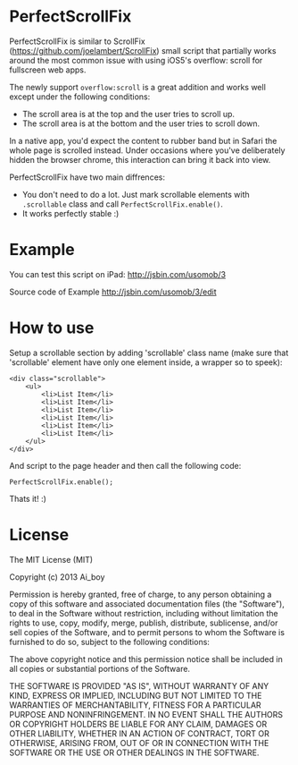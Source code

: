 PerfectScrollFix
================

PerfectScrollFix is similar to ScrollFix (https://github.com/joelambert/ScrollFix) small script that partially works around the most common issue with using iOS5's overflow: scroll for fullscreen web apps.

The newly support `overflow:scroll` is a great addition and works well except under the following conditions:

- 	The scroll area is at the top and the user tries to scroll up.
- 	The scroll area is at the bottom and the user tries to scroll down.

In a native app, you'd expect the content to rubber band but in Safari the whole page is scrolled instead. Under occasions where you've deliberately hidden the browser chrome, this interaction can bring it back into view.

PerfectScrollFix have two main diffrences:

- 	You don't need to do a lot. Just mark scrollable elements with `.scrollable` class and call `PerfectScrollFix.enable()`.
- 	It works perfectly stable :)

# Example

You can test this script on iPad:
http://jsbin.com/usomob/3

Source code of Example
http://jsbin.com/usomob/3/edit

# How to use

Setup a scrollable section by adding 'scrollable' class name (make sure that 'scrollable' element have only one element inside, a wrapper so to speek):

	<div class="scrollable">
		<ul>
			<li>List Item</li>
			<li>List Item</li>
			<li>List Item</li>
			<li>List Item</li>
			<li>List Item</li>
			<li>List Item</li>
		</ul>
	</div>

And script to the page header and then call the following code:

	PerfectScrollFix.enable();

Thats it! :)

# License

The MIT License (MIT)

Copyright (c) 2013 Ai_boy

Permission is hereby granted, free of charge, to any person obtaining a copy of
this software and associated documentation files (the "Software"), to deal in
the Software without restriction, including without limitation the rights to
use, copy, modify, merge, publish, distribute, sublicense, and/or sell copies of
the Software, and to permit persons to whom the Software is furnished to do so,
subject to the following conditions:

The above copyright notice and this permission notice shall be included in all
copies or substantial portions of the Software.

THE SOFTWARE IS PROVIDED "AS IS", WITHOUT WARRANTY OF ANY KIND, EXPRESS OR
IMPLIED, INCLUDING BUT NOT LIMITED TO THE WARRANTIES OF MERCHANTABILITY, FITNESS
FOR A PARTICULAR PURPOSE AND NONINFRINGEMENT. IN NO EVENT SHALL THE AUTHORS OR
COPYRIGHT HOLDERS BE LIABLE FOR ANY CLAIM, DAMAGES OR OTHER LIABILITY, WHETHER
IN AN ACTION OF CONTRACT, TORT OR OTHERWISE, ARISING FROM, OUT OF OR IN
CONNECTION WITH THE SOFTWARE OR THE USE OR OTHER DEALINGS IN THE SOFTWARE.
